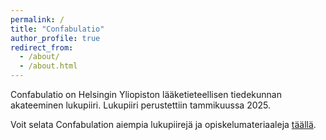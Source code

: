 ```yaml
---
permalink: /
title: "Confabulatio"
author_profile: true
redirect_from: 
  - /about/
  - /about.html
---
```


Confabulatio on Helsingin Yliopiston lääketieteellisen tiedekunnan akateeminen lukupiiri. Lukupiiri perustettiin tammikuussa 2025.

Voit selata Confabulation aiempia lukupiirejä ja opiskelumateriaaleja [täällä](/materiaalit/).